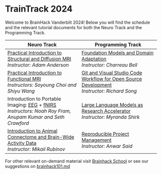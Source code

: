 # TrainTrack 2024

Welcome to BrainHack Vanderbilt 2024! Below you will find the schedule and the relevant tutorial documents for both the Neuro Track and the Programming Track.

| Neuro Track | Programming Track |
|-------------|-------------------|
| [Practical Introduction to Structural and Diffusion MRI](https://github.com/brainhack-vandy/traintrack/blob/main/structural_and_diffusion_mri.pptx) <br> _Instructor: Adam Anderson_ | [Foundation Models and Domain Adaptation](https://github.com/brainhack-vandy/foundation-models-and-domain-adaptation) <br> _Instructor: Charreau Bell_ |
| [Practical Introduction to Functional MRI](https://github.com/brainhack-vandy/practical-introduction-to-functional-MRI) <br> _Instructors: Soyoung Choi and Shiyu Wang_ | [Git and Visual Studio Code Workflow for Open Source Development](https://github.com/brainhack-vandy/git-vscode-workflow-for-open-source-development) <br> _Instructor: Richard Song_ |
| Introduction to Portable Imaging: [EEG](https://github.com/brainhack-vandy/introduction-to-portable-imaging-EEG) + [fNIRS](https://github.com/brainhack-vandy/introduction-to-portable-imaging-fNIRS) <br> _Instructors: Noah Roy Fram, Anupam Kumar and Seth Crawford_ | [Large Language Models as Research Accelerator](https://github.com/brainhack-vandy/large-language-models-as-research-accelerator) <br> _Instructor: Myranda Shirk_ |
| [Introduction to Animal Connectome and Brain-Wide Activity Data](https://github.com/brainhack-vandy/introduction-to-animal-connectome-and-brain-wide-activity-data) <br> _Instructor: Mikail Rubinov_ | [Reproducible Project Management](https://github.com/brainhack-vandy/NeuroPreprocessing) <br> _Instructor: Anwar Said_ |

For other relevant on-demand material visit [Brainhack School](https://school-brainhack.github.io/modules/) or see our suggestions on [brainhack101.md](https://github.com/brainhack-vandy/traintrack/blob/main/brainhack101.md)
